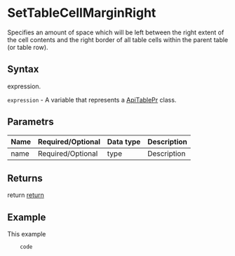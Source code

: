 # SetTableCellMarginRight

Specifies an amount of space which will be left between the right extent of the cell contents and the right border of all table cells within the parent table (or table row).

## Syntax

expression.

`expression` - A variable that represents a [ApiTablePr](../ApiTablePr.md) class.

## Parametrs

| **Name** | **Required/Optional** | **Data type** | **Description** |
| ------------- | ------------- | ------------- | ------------- |
| name | Required/Optional | type | Description |

## Returns

return
[return](todo_link)

## Example

This example

```javascript
	code
```